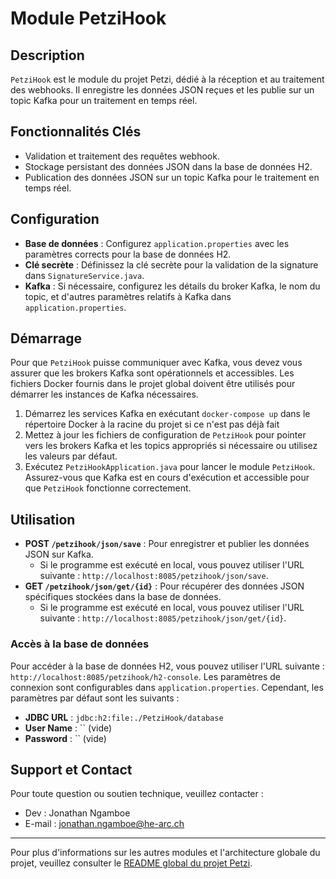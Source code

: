 # Module PetziHook

## Description
`PetziHook` est le module du projet Petzi, dédié à la réception et au traitement des webhooks. Il enregistre les données JSON reçues et les publie sur un topic Kafka pour un traitement en temps réel.

## Fonctionnalités Clés
- Validation et traitement des requêtes webhook.
- Stockage persistant des données JSON dans la base de données H2.
- Publication des données JSON sur un topic Kafka pour le traitement en temps réel.

## Configuration
- **Base de données** : Configurez `application.properties` avec les paramètres corrects pour la base de données H2.
- **Clé secrète** : Définissez la clé secrète pour la validation de la signature dans `SignatureService.java`.
- **Kafka** : Si nécessaire, configurez les détails du broker Kafka, le nom du topic, et d'autres paramètres relatifs à Kafka dans `application.properties`.

## Démarrage
Pour que `PetziHook` puisse communiquer avec Kafka, vous devez vous assurer que les brokers Kafka sont opérationnels et accessibles. Les fichiers Docker fournis dans le projet global doivent être utilisés pour démarrer les instances de Kafka nécessaires.

1. Démarrez les services Kafka en exécutant `docker-compose up` dans le répertoire Docker à la racine du projet si ce n'est pas déjà fait
2. Mettez à jour les fichiers de configuration de `PetziHook` pour pointer vers les brokers Kafka et les topics appropriés si nécessaire ou utilisez les valeurs par défaut.
3. Exécutez `PetziHookApplication.java` pour lancer le module `PetziHook`. Assurez-vous que Kafka est en cours d'exécution et accessible pour que `PetziHook` fonctionne correctement.

## Utilisation
- **POST `/petzihook/json/save`** : Pour enregistrer et publier les données JSON sur Kafka.
  - Si le programme est exécuté en local, vous pouvez utiliser l'URL suivante : `http://localhost:8085/petzihook/json/save`.
- **GET `/petzihook/json/get/{id}`** : Pour récupérer des données JSON spécifiques stockées dans la base de données.
  - Si le programme est exécuté en local, vous pouvez utiliser l'URL suivante : `http://localhost:8085/petzihook/json/get/{id}`.

### Accès à la base de données
Pour accéder à la base de données H2, vous pouvez utiliser l'URL suivante : `http://localhost:8085/petzihook/h2-console`. Les paramètres de connexion sont configurables dans `application.properties`. Cependant, les paramètres par défaut sont les suivants :
- **JDBC URL** : `jdbc:h2:file:./PetziHook/database`
- **User Name** : `` (vide)
- **Password** : `` (vide)

## Support et Contact
Pour toute question ou soutien technique, veuillez contacter :
- Dev : Jonathan Ngamboe
- E-mail : jonathan.ngamboe@he-arc.ch

---

Pour plus d'informations sur les autres modules et l'architecture globale du projet, veuillez consulter le [README global du projet Petzi](https://github.com/Jonathanngamboe/petzi).
